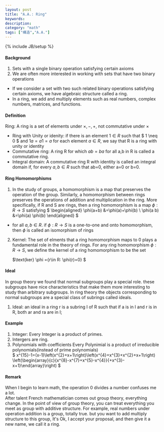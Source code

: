 ```yaml
---
layout: post
title: "A.A.: Ring"
keywords:  
description: 
category: "math"
tags: ["構造","A.A."]
---
```

{% include JB/setup %}


#### Background
1. Sets with a single binary operation satisfying certain axioms
2. We are often more interested in working with sets that have two binary
   operations
- If we consider a set with two such related binary operations satisfying
  certain axioms, we have algebraic structure called a ring.
- In a ring, we add and multiply elements such as real numbers, complex numbers,
  matrices, and functions.

#### Definition 
Ring:  A ring is a set of elements under $\times, -,+$, not commutative under $\times$
- Ring with Unity or idenity: if there is an element  $1 \in R$ such that $
1 \neq 0
$ and $1a=a1=a$ for each element $a\in R$, we say that R is a ring with unity or
identity
- Commutative ring: A ring R for which $ab=ba$ for all a,b in R is called a
  commutative ring.
- Integral domain: A commutative ring R with identity is called an integral
  domain if, for every $a,b \in R$ such that ab=0, either a=0 or b=0.

#### Ring Homomorphisms 

1. In the study of groups, a homomorphism is a map that preserves the operation of
the group. Similarly, a homomorphism between rings preserves the operations of
addition and multiplication in the ring. More specifically, if R and S are
rings, then a ring homomorphism is a map $\phi: R \rightarrow S$ satisfying
$
\begin{aligned} \phi(a+b) &=\phi(a)+\phi(b) \\ \phi(a b) &=\phi(a) \phi(b)
\end{aligned}
$

- for all $a,b \in R$. if $\phi: R \rightarrow S$ is a one-to-one and onto
  homomorphism, then $\phi$ is called an isomorphism of rings

2. Kernel: The set of elments that a ring homomorphism maps to 0 plays a
   fundamental role in the theory of rings. For any ring homomorphism 
   $\phi: R \rightarrow S$, we define the kernel of a ring homomorphism to be
   the set 

	$\text{ker} \phi =\{r\in R: \phi(r)=0\} $


#### Ideal
In group theory we found that normal subgroups play a special role. these
subgroups have nice characteristics that make them more interesting to study
than arbitrary subgroups. In ring theory the objects corresponding to normal
subgroups are a special class of subrings called ideals.

1. Ideal: an ideal in a ring r is a subring I of R such that if a is in I and r
   is in R, both ar and ra are in I; 





#### Example
1. Integer: Every Integer is a product of primes.
2. Intergers  are ring.
3. Polynomials with coefficients Every Polynimial is a product of irreducible
polynomials(instead of prime polynomials) <br />
$
x^{15}-1=(x-1)\left(x^{2}+x+1\right)\left(x^{4}+x^{3}+x^{2}+x+1\right)
\left(\begin{array}{c}{x^{8}-x^{7}+x^{5}-x^{4}}{+x^{3}-x+1}\end{array}\right)
$


#### Remark
When I begin to learn math, the operation 0 divides a number confuses me a lot. <br />
After talent French mathematician comes out group theory, everything change. In the point of view of group theory, you can treat everything you 
meet as group with additive structure. For example, real numbers under operation addition is a group, totally true.
but you want to add multiply structure to this group, It's Ok, I accept your proposal, and then give it a new name,
we call it a ring.

